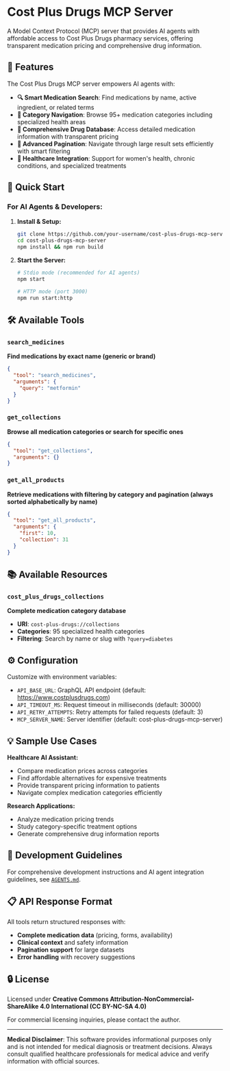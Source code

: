 # Cost Plus Drugs MCP Server

A Model Context Protocol (MCP) server that provides AI agents with affordable access to Cost Plus Drugs pharmacy services, offering transparent medication pricing and comprehensive drug information.

## 🌟 Features

The Cost Plus Drugs MCP server empowers AI agents with:

- **🔍 Smart Medication Search**: Find medications by name, active ingredient, or related terms
- **📂 Category Navigation**: Browse 95+ medication categories including specialized health areas
- **💊 Comprehensive Drug Database**: Access detailed medication information with transparent pricing
- **📄 Advanced Pagination**: Navigate through large result sets efficiently with smart filtering
- **🏥 Healthcare Integration**: Support for women's health, chronic conditions, and specialized treatments

## 🚀 Quick Start

### For AI Agents & Developers:

1. **Install & Setup:**
   ```bash
   git clone https://github.com/your-username/cost-plus-drugs-mcp-server.git
   cd cost-plus-drugs-mcp-server
   npm install && npm run build
   ```

2. **Start the Server:**
   ```bash
   # Stdio mode (recommended for AI agents)
   npm start

   # HTTP mode (port 3000)
   npm run start:http
   ```

## 🛠️ Available Tools

### `search_medicines`
**Find medications by exact name (generic or brand)**
```json
{
  "tool": "search_medicines",
  "arguments": {
    "query": "metformin"
  }
}
```

### `get_collections`
**Browse all medication categories or search for specific ones**
```json
{
  "tool": "get_collections",
  "arguments": {}
}
```

### `get_all_products`
**Retrieve medications with filtering by category and pagination (always sorted alphabetically by name)**
```json
{
  "tool": "get_all_products",
  "arguments": {
    "first": 10,
    "collection": 31
  }
}
```

## 📚 Available Resources

### `cost_plus_drugs_collections`
**Complete medication category database**
- **URI**: `cost-plus-drugs://collections`
- **Categories**: 95 specialized health categories
- **Filtering**: Search by name or slug with `?query=diabetes`

## ⚙️ Configuration

Customize with environment variables:
- `API_BASE_URL`: GraphQL API endpoint (default: https://www.costplusdrugs.com)
- `API_TIMEOUT_MS`: Request timeout in milliseconds (default: 30000)
- `API_RETRY_ATTEMPTS`: Retry attempts for failed requests (default: 3)
- `MCP_SERVER_NAME`: Server identifier (default: cost-plus-drugs-mcp-server)

## 💡 Sample Use Cases

**Healthcare AI Assistant:**
- Compare medication prices across categories
- Find affordable alternatives for expensive treatments
- Provide transparent pricing information to patients
- Navigate complex medication categories efficiently

**Research Applications:**
- Analyze medication pricing trends
- Study category-specific treatment options
- Generate comprehensive drug information reports

## 📖 Development Guidelines

For comprehensive development instructions and AI agent integration guidelines, see [`AGENTS.md`](AGENTS.md).

## 📋 API Response Format

All tools return structured responses with:
- **Complete medication data** (pricing, forms, availability)
- **Clinical context** and safety information
- **Pagination support** for large datasets
- **Error handling** with recovery suggestions

## 🔒 License

Licensed under **Creative Commons Attribution-NonCommercial-ShareAlike 4.0 International (CC BY-NC-SA 4.0)**

For commercial licensing inquiries, please contact the author.

---

**Medical Disclaimer**: This software provides informational purposes only and is not intended for medical diagnosis or treatment decisions. Always consult qualified healthcare professionals for medical advice and verify information with official sources.
